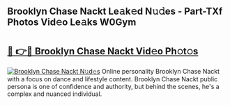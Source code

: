 ## Brooklyn Chase Nackt Le𝚊k𝚎d N𝚞𝚍es - Part-TXf Photos Vid𝚎o Le𝚊ks W0Gym

# <h2><a href="http://fbaxw7j.evod.top/?m=Brooklyn+Chase+Nackt">🔗 👉🔴 Brooklyn Chase Nackt Vid𝚎o Ph𝚘t𝚘s</a></h2>

[![Brooklyn Chase Nackt N𝚞d𝚎s](https://i.imgur.com/8V9OHl7.gif)](http://fbaxw7j.evod.top/?m=Brooklyn+Chase+Nackt)
Online personality Brooklyn Chase Nackt with a focus on dance and lifestyle content. Brooklyn Chase Nackt public persona is one of confidence and authority, but behind the scenes, he's a complex and nuanced individual. 
